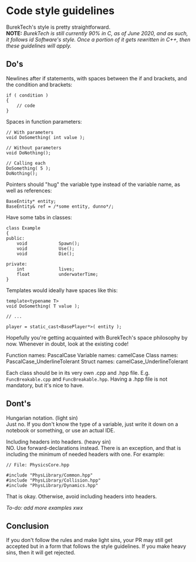 # Code style guidelines

BurekTech's style is pretty straightforward.  
**NOTE:** *BurekTech is still currently 90% in C, as of June 2020, and as such, it follows id Software's style. Once a portion of it gets rewritten in C++, then these guidelines will apply.*
 
## Do's

Newlines after if statements, with spaces between the if and brackets, and the condition and brackets:
```
if ( condition )
{
	// code
}
``` 
 
 
Spaces in function parameters:
```
// With parameters
void DoSomething( int value );

// Without parameters
void DoNothing();

// Calling each
DoSomething( 5 );
DoNothing();
```
 

Pointers should "hug" the variable type instead of the variable name, as well as references:
```
BaseEntity* entity;
BaseEntity& ref = /*some entity, dunno*/;
```
 

Have some tabs in classes:
```
class Example
{
public:
	void			Spawn();
	void 			Use();
	void 			Die();

private:
	int 			lives;
	float			underwaterTime; 			
}
```
 

Templates would ideally have spaces like this:
```
template<typename T>
void DoSomething( T value );

// ...

player = static_cast<BasePlayer*>( entity );
```
Hopefully you're getting acquainted with BurekTech's space philosophy by now. Whenever in doubt, look at the existing code! 
 
Function names: PascalCase 
Variable names: camelCase 
Class names: PascalCase_UnderlineTolerant
Struct names: camelCase_UnderlineTolerant

Each class should be in its very own .cpp and .hpp file. E.g. `FuncBreakable.cpp` and `FuncBreakable.hpp`. Having a .hpp file is not mandatory, but it's nice to have. 
  
## Dont's
 
Hungarian notation. (light sin)  
Just no. If you don't know the type of a variable, just write it down on a notebook or something, or use an actual IDE.
  
Including headers into headers. (heavy sin)  
NO. Use forward-declarations instead. There is an exception, and that is including the minimum of needed headers with one. For example: 
```
// File: PhysicsCore.hpp

#include "PhysLibrary/Common.hpp"
#include "PhysLibrary/Collision.hpp"
#include "PhysLibrary/Dynamics.hpp"
``` 
That is okay. Otherwise, avoid including headers into headers. 
 
*To-do: add more examples xwx*
 

## Conclusion

If you don't follow the rules and make light sins, your PR may still get accepted but in a form that follows the style guidelines. If you make heavy sins, then it will get rejected.
